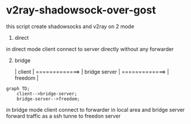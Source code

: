 # v2ray-shadowsock-over-gost
this script create shadowsocks and v2ray on 2 mode
1) direct

in direct mode client connect to server directly without any forwarder


2) bridge

    |        client         |   =============>   |      bridge server    |   =============>     |       freedom         |


```mermaid
graph TD;
    client-->bridge-server;
    bridge-server-->freedom;
```

in bridge mode client connect to forwarder in local area and bridge server forward traffic as a ssh tunne to freedon server


